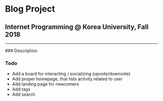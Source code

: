 # Blog Project
## Internet Programming @ Korea University, Fall 2018
<hr>
### Description

### Todo
* Add a board for interacting / socializing (upvote/downvote)
* Add proper homepage, that lists activity related to user
* Add landing page for newcomers
* Add tags
* Add search

